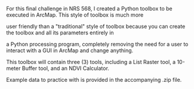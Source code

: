 For this final challenge in NRS 568, I created a Python toolbox to be executed in ArcMap. This style of toolbox is much more

user friendly than a "traditional" style of toolbox because you can create the toolbox and all its parameters entirely in

a Python processing program, completely removing the need for a user to interact with a GUI in ArcMap and change anything.

This toolbox will contain three (3) tools, including a List Raster tool, a 10-meter Buffer tool, and an NDVI Calculator.

Example data to practice with is provided in the accompanying .zip file.
